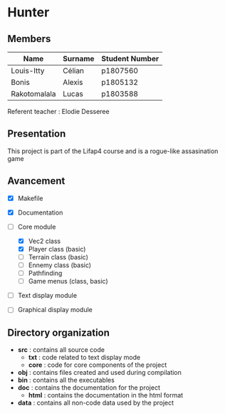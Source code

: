 # Hunter
## Members

Name            |   Surname | Student Number
--------        |   ---     |   ---
Louis-Itty      |   Célian  |   p1807560
Bonis           |   Alexis  |   p1805132
Rakotomalala    |   Lucas   |   p1803588

Referent teacher : Elodie Desseree

## Presentation
This project is part of the Lifap4 course and is a rogue-like assasination game

## Avancement
- [X] Makefile

- [X] Documentation

- [ ] Core module
    - [X] Vec2 class 
    - [X] Player class (basic)
    - [ ] Terrain class (basic)
    - [ ] Ennemy class (basic)
    - [ ] Pathfinding
    - [ ] Game menus (class, basic)

- [ ] Text display module

- [ ] Graphical display module

## Directory organization

- **src** : contains all source code
    - **txt** : code related to text display mode
    - **core** : code for core components of the project
- **obj** : contains files created and used during compilation
- **bin** : contains all the executables
- **doc** : contains the documentation for the project
    - **html** : contains the documentation in the html format
- **data** : contains all non-code data used by the project